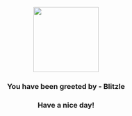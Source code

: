 <p align="center">
            <img src="https://raw.githubusercontent.com/PokeAPI/sprites/master/sprites/pokemon/522.png" width="150" height="150">
          </p>
          <h3 align="center">You have been greeted by - <b>Blitzle</b></h3>
          <h3 align="center">Have a nice day!</h3>
        